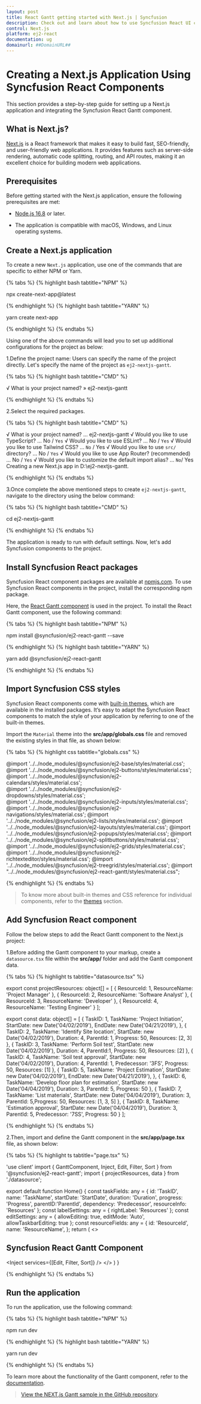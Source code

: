 ```yaml
---
layout: post
title: React Gantt getting started with Next.js | Syncfusion
description: Check out and learn about how to use Syncfusion React UI components in the Next.js project.
control: Next.js
platform: ej2-react
documentation: ug
domainurl: ##DomainURL##
---
```



# Creating a Next.js Application Using Syncfusion React Components 

This section provides a step-by-step guide for setting up a Next.js application and integrating the Syncfusion React Gantt component.

## What is Next.js?

[Next.js](https://nextjs.org/) is a React framework that makes it easy to build fast, SEO-friendly, and user-friendly web applications. It provides features such as server-side rendering, automatic code splitting, routing, and API routes, making it an excellent choice for building modern web applications.

## Prerequisites

Before getting started with the Next.js application, ensure the following prerequisites are met:

* [Node.js 16.8](https://nodejs.org/en) or later.

* The application is compatible with macOS, Windows, and Linux operating systems.

## Create a Next.js application

To create a new `Next.js` application, use one of the commands that are specific to either NPM or Yarn.

{% tabs %}
{% highlight bash tabtitle="NPM" %}

npx create-next-app@latest

{% endhighlight %}
{% highlight bash tabtitle="YARN" %}

yarn create next-app

{% endhighlight %}
{% endtabs %}

Using one of the above commands will lead you to set up additional configurations for the project as below:

1.Define the project name: Users can specify the name of the project directly. Let's specify the name of the project as `ej2-nextjs-gantt`.

{% tabs %}
{% highlight bash tabtitle="CMD" %}

√ What is your project named? » ej2-nextjs-gantt

{% endhighlight %}
{% endtabs %}

2.Select the required packages.

{% tabs %}
{% highlight bash tabtitle="CMD" %}

√ What is your project named? ... ej2-nextjs-gantt
√ Would you like to use TypeScript? ... No / `Yes`
√ Would you like to use ESLint? ... No / `Yes`
√ Would you like to use Tailwind CSS? ... `No` / Yes
√ Would you like to use `src/` directory? ... No / `Yes`
√ Would you like to use App Router? (recommended) ... No / `Yes`
√ Would you like to customize the default import alias? ... `No`/ Yes
Creating a new Next.js app in D:\ej2-nextjs-gantt.

{% endhighlight %}
{% endtabs %}

3.Once complete the above mentioned steps to create `ej2-nextjs-gantt`, navigate to the directory using the below command:

{% tabs %}
{% highlight bash tabtitle="CMD" %}

cd ej2-nextjs-gantt

{% endhighlight %}
{% endtabs %}

The application is ready to run with default settings. Now, let's add Syncfusion components to the project.

## Install Syncfusion React packages

Syncfusion React component packages are available at [npmjs.com](https://www.npmjs.com/search?q=ej2-react). To use Syncfusion React components in the project, install the corresponding npm package.

Here, the [React Gantt component](https://www.syncfusion.com/react-components/react-gantt-chart) is used in the project. To install the React Gantt component, use the following command:

{% tabs %}
{% highlight bash tabtitle="NPM" %}

npm install @syncfusion/ej2-react-gantt --save

{% endhighlight %}
{% highlight bash tabtitle="YARN" %}

yarn add @syncfusion/ej2-react-gantt

{% endhighlight %}
{% endtabs %}

## Import Syncfusion CSS styles

Syncfusion React components come with [built-in themes](https://ej2.syncfusion.com/react/documentation/appearance/theme/), which are available in the installed packages. It’s easy to adapt the Syncfusion React components to match the style of your application by referring to one of the built-in themes.

Import the `Material` theme into the **src/app/globals.css** file and removed the existing styles in that file, as shown below:

{% tabs %}
{% highlight css tabtitle="globals.css" %}

@import '../../node_modules/@syncfusion/ej2-base/styles/material.css';  
@import '../../node_modules/@syncfusion/ej2-buttons/styles/material.css';  
@import '../../node_modules/@syncfusion/ej2-calendars/styles/material.css';  
@import '../../node_modules/@syncfusion/ej2-dropdowns/styles/material.css';  
@import '../../node_modules/@syncfusion/ej2-inputs/styles/material.css';
@import '../../node_modules/@syncfusion/ej2-navigations/styles/material.css';
@import '../../node_modules/@syncfusion/ej2-lists/styles/material.css';
@import '../../node_modules/@syncfusion/ej2-layouts/styles/material.css';
@import '../../node_modules/@syncfusion/ej2-popups/styles/material.css';
@import '../../node_modules/@syncfusion/ej2-splitbuttons/styles/material.css';
@import '../../node_modules/@syncfusion/ej2-grids/styles/material.css';
@import '../../node_modules/@syncfusion/ej2-richtexteditor/styles/material.css';
@import '../../node_modules/@syncfusion/ej2-treegrid/styles/material.css';
@import "../../node_modules/@syncfusion/ej2-react-gantt/styles/material.css";

{% endhighlight %}
{% endtabs %}

> To know more about built-in themes and CSS reference for individual components, refer to the [themes](https://ej2.syncfusion.com/react/documentation/appearance/theme/) section.

## Add Syncfusion React component

Follow the below steps to add the React Gantt component to the Next.js project:

1.Before adding the Gantt component to your markup, create a `datasource.tsx` file within the **src/app/** folder and add the Gantt component data.

{% tabs %}
{% highlight ts tabtitle="datasource.tsx" %}

export const projectResources: object[] = [
    { ResourceId: 1, ResourceName: 'Project Manager' },
    { ResourceId: 2, ResourceName: 'Software Analyst' },
    { ResourceId: 3, ResourceName: 'Developer' },
    { ResourceId: 4, ResourceName: 'Testing Engineer' }
];

export const data: object[] = [
    {
        TaskID: 1,
        TaskName: 'Project Initiation',
        StartDate: new Date('04/02/2019'),
        EndDate: new Date('04/21/2019'),
    },
    { TaskID: 2, TaskName: 'Identify Site location', StartDate: new Date('04/02/2019'), Duration: 4, ParentId: 1, Progress: 50, Resources: [2, 3] },
   { TaskID: 3, TaskName: 'Perform Soil test', StartDate: new Date('04/02/2019'), Duration: 4, ParentId:1, Progress: 50, Resources: [2] },
    { TaskID: 4, TaskName: 'Soil test approval', StartDate: new Date('04/02/2019'), Duration: 4, ParentId: 1, Predecessor: '3FS', Progress: 50, Resources: [1] },
    {
        TaskID: 5,
        TaskName: 'Project Estimation',
        StartDate: new Date('04/02/2019'),
        EndDate: new Date('04/21/2019'),
    },
   { TaskID: 6, TaskName: 'Develop floor plan for estimation', StartDate: new Date('04/04/2019'), Duration: 3, ParentId: 5, Progress: 50 },
    { TaskID: 7, TaskName: 'List materials', StartDate: new Date('04/04/2019'), Duration: 3, ParentId: 5,Progress: 50, Resources: [1, 3, 5] },
    { TaskID: 8, TaskName: 'Estimation approval', StartDate: new Date('04/04/2019'), Duration: 3, ParentId: 5, Predecessor: '7SS', Progress: 50 }
];

{% endhighlight %}
{% endtabs %}

2.Then, import and define the Gantt component in the **src/app/page.tsx** file, as shown below: 

{% tabs %}
{% highlight ts tabtitle="page.tsx" %}

'use client'
import { GanttComponent, Inject, Edit, Filter, Sort } from '@syncfusion/ej2-react-gantt';
import { projectResources, data } from './datasource';

export default function Home() {
  const taskFields: any = {
    id: 'TaskID',
    name: 'TaskName',
    startDate: 'StartDate',
    duration: 'Duration',
    progress: 'Progress',
    parentID:'ParentId',
    dependency: 'Predecessor',
    resourceInfo: 'Resources'
  };
  const labelSettings: any = {
    rightLabel: 'Resources'
  };
  const editSettings: any = {
    allowEditing: true,
    editMode: 'Auto',
    allowTaskbarEditing: true
  };
  const resourceFields: any = {
    id: 'ResourceId',
    name: 'ResourceName',
  };
  return (
    <>
      <h2>Syncfusion React Gantt Component</h2>
      <GanttComponent dataSource={data} allowFiltering={true} allowSorting={true} taskFields={taskFields} editSettings={editSettings} labelSettings={labelSettings}
        resourceFields={resourceFields} resources={projectResources} height='400px'>
        <Inject services={[Edit, Filter, Sort]} />
      </GanttComponent>
    </>
  )
}

{% endhighlight %}
{% endtabs %}

## Run the application

To run the application, use the following command:

{% tabs %}
{% highlight bash tabtitle="NPM" %}

npm run dev

{% endhighlight %}
{% highlight bash tabtitle="YARN" %}

yarn run dev

{% endhighlight %}
{% endtabs %}

To learn more about the functionality of the Gantt component, refer to the [documentation](https://ej2.syncfusion.com/react/documentation/gantt/getting-started#module-injection).

> [View the NEXT.js Gantt sample in the GitHub repository](https://github.com/SyncfusionExamples/ej2-nextjs-gantt).
